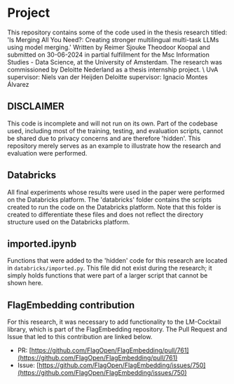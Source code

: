 # Project

This repository contains some of the code used in the thesis research titled: 'Is Merging All You Need?: Creating stronger multilingual multi-task LLMs using model merging.' Written by Reimer Sjouke Theodoor Koopal and submitted on 30-06-2024 in partial fulfillment for the Msc Information Studies - Data Science, at the University of Amsterdam. The research was commissioned by Deloitte Nederland as a thesis internship project. \\
UvA supervisor: Niels van der Heijden
Deloitte supervisor: Ignacio Montes Álvarez

## DISCLAIMER

This code is incomplete and will not run on its own. Part of the codebase used, including most of the training, testing, and evaluation scripts, cannot be shared due to privacy concerns and are therefore 'hidden'. This repository merely serves as an example to illustrate how the research and evaluation were performed.

## Databricks

All final experiments whose results were used in the paper were performed on the Databricks platform. The 'databricks' folder contains the scripts created to run the code on the Databricks platform. Note that this folder is created to differentiate these files and does not reflect the directory structure used on the Databricks platform.

## imported.ipynb

Functions that were added to the 'hidden' code for this research are located in `databricks/imported.py`. This file did not exist during the research; it simply holds functions that were part of a larger script that cannot be shown here.

## FlagEmbedding contribution

For this research, it was necessary to add functionality to the LM-Cocktail library, which is part of the FlagEmbedding repository. The Pull Request and Issue that led to this contribution are linked below.

- PR: [https://github.com/FlagOpen/FlagEmbedding/pull/761](https://github.com/FlagOpen/FlagEmbedding/pull/761)
- Issue: [https://github.com/FlagOpen/FlagEmbedding/issues/750](https://github.com/FlagOpen/FlagEmbedding/issues/750)

